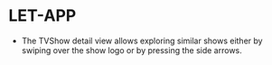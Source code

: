 # LET-APP


- The TVShow detail view allows exploring similar shows either by swiping over the show logo or by pressing the side arrows.

